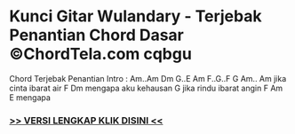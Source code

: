 
 # Kunci Gitar Wulandary - Terjebak Penantian Chord Dasar ©ChordTela.com cqbgu


Chord Terjebak Penantian Intro : Am..Am Dm G..E Am F..G..F G Am.. Am jika cinta ibarat air F Dm mengapa aku kehausan G jika rindu ibarat angin F Am E mengapa

###  <a href="https://shortlighzx.web.app?sq=Kunci Gitar Wulandary - Terjebak Penantian Chord Dasar ©ChordTela.com"> >> VERSI LENGKAP KLIK DISINI << </a>
